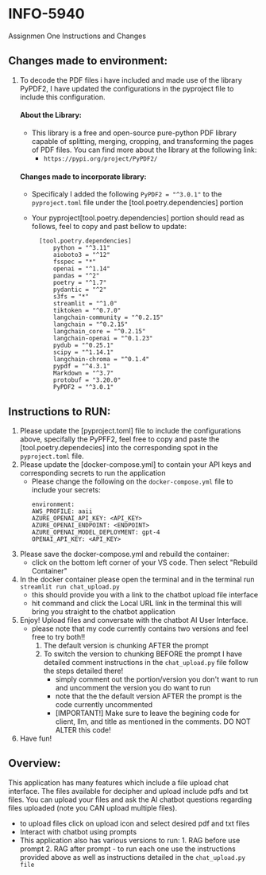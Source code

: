 # INFO-5940
Assignmen One Instructions and Changes

## Changes made to environment:
1. To decode the PDF files i have included and made use of the library PyPDF2, I have updated the configurations in the pyproject file to include this configuration.
    #### About the Library: 
    - This library is a free and open-source pure-python PDF library capable of splitting, merging, cropping, and transforming the pages of PDF files. You can find more about the library at the following link:
        - `https://pypi.org/project/PyPDF2/`
    #### Changes made to incorporate library: 
    -  Specificaly I added the following `PyPDF2 = "^3.0.1"` to the `pyproject.toml` file under the [tool.poetry.dependencies]  portion
    - Your pyproject[tool.poetry.dependencies]  portion should read as follows, feel to copy and past bellow to update:

    
            [tool.poetry.dependencies]
                python = "^3.11"
                aioboto3 = "^12"
                fsspec = "*"
                openai = "^1.14"
                pandas = "^2"
                poetry = "^1.7"
                pydantic = "^2"
                s3fs = "*"
                streamlit = "^1.0"
                tiktoken = "^0.7.0"
                langchain-community = "^0.2.15"
                langchain = "^0.2.15"
                langchain_core = "^0.2.15"
                langchain-openai = "^0.1.23"
                pydub = "^0.25.1"
                scipy = "^1.14.1"
                langchain-chroma = "^0.1.4"
                pypdf = "^4.3.1"
                Markdown = "^3.7"
                protobuf = "3.20.0"
                PyPDF2 = "^3.0.1"

        
## Instructions to RUN:
1. Please update the [pyproject.toml] file to include the configurations above, specifally the PyPFF2, feel free to copy and paste the [tool.poetry.dependecies] into the corresponding spot in the `pyproject.toml` file.
1. Please update the [docker-compose.yml] to contain your API keys and corresponding secrets to run the application
    - Please change the following on the `docker-compose.yml` file to include your secrets: 
        ```
        environment:
        AWS_PROFILE: aaii
        AZURE_OPENAI_API_KEY: <API_KEY>
        AZURE_OPENAI_ENDPOINT: <ENDPOINT>
        AZURE_OPENAI_MODEL_DEPLOYMENT: gpt-4
        OPENAI_API_KEY: <API_KEY>

2. Please save the docker-compose.yml and rebuild the container: 
    - click on the bottom left corner of your VS code. Then select "Rebuild Container"
3. In the docker container please open the terminal and in the terminal run `streamlit run chat_upload.py`
    - this should provide you with a link to the chatbot upload file interface
    - hit command and click the Local URL link in the terminal this will bring you straight to the chatbot application
4. Enjoy! Upload files and conversate with the chatbot AI User Interface.
    - please note that my code currently contains two versions and feel free to try both!!
        1. The default version is chunking AFTER the prompt
        2. To switch the version to chunking BEFORE the prompt I have detailed comment instructions in the `chat_upload.py` file follow the steps detailed there!
            - simply comment out the portion/version you don't want to run and uncomment the version you do want to run
            - note that the the default version AFTER the prompt is the code currently uncommented
            - [IMPORTANT!] Make sure to leave the begining code for client, llm, and title as mentioned in the comments. DO NOT ALTER this code!
5. Have fun! 


## Overview:

This application has many features which include a file upload chat interface. The files available for decipher and upload include pdfs and txt files. You can upload your files and ask the AI chatbot questions regarding files uploaded (note you CAN upload multiple files).
- to upload files click on upload icon and select desired pdf and txt files
- Interact with chatbot using prompts
- This application also has various versions to run:
        1. RAG before use prompt
        2. RAG after prompt
        - to run each one use the instructions provided above as well as instructions detailed in the `chat_upload.py file`
